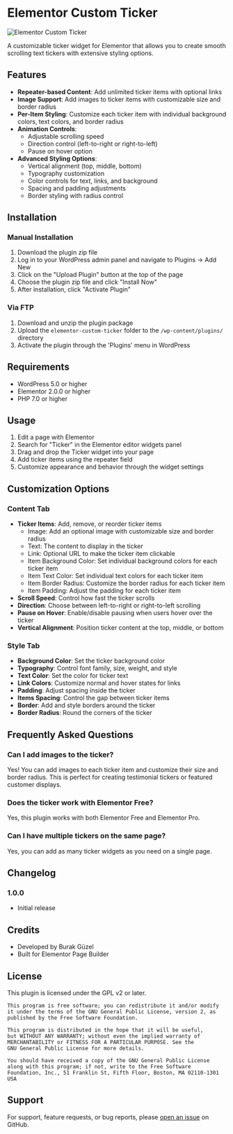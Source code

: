 # Elementor Custom Ticker

![Elementor Custom Ticker](assets/images/ticker-preview.png)

A customizable ticker widget for Elementor that allows you to create smooth scrolling text tickers with extensive styling options.

## Features

- **Repeater-based Content**: Add unlimited ticker items with optional links
- **Image Support**: Add images to ticker items with customizable size and border radius
- **Per-Item Styling**: Customize each ticker item with individual background colors, text colors, and border radius
- **Animation Controls**:
  - Adjustable scrolling speed
  - Direction control (left-to-right or right-to-left)
  - Pause on hover option
- **Advanced Styling Options**:
  - Vertical alignment (top, middle, bottom)
  - Typography customization
  - Color controls for text, links, and background
  - Spacing and padding adjustments
  - Border styling with radius control

## Installation

### Manual Installation

1. Download the plugin zip file
2. Log in to your WordPress admin panel and navigate to Plugins → Add New
3. Click on the "Upload Plugin" button at the top of the page
4. Choose the plugin zip file and click "Install Now"
5. After installation, click "Activate Plugin"

### Via FTP

1. Download and unzip the plugin package
2. Upload the `elementor-custom-ticker` folder to the `/wp-content/plugins/` directory
3. Activate the plugin through the 'Plugins' menu in WordPress

## Requirements

- WordPress 5.0 or higher
- Elementor 2.0.0 or higher
- PHP 7.0 or higher

## Usage

1. Edit a page with Elementor
2. Search for "Ticker" in the Elementor editor widgets panel
3. Drag and drop the Ticker widget into your page
4. Add ticker items using the repeater field
5. Customize appearance and behavior through the widget settings

## Customization Options

### Content Tab

- **Ticker Items**: Add, remove, or reorder ticker items
  - Image: Add an optional image with customizable size and border radius
  - Text: The content to display in the ticker
  - Link: Optional URL to make the ticker item clickable
  - Item Background Color: Set individual background colors for each ticker item
  - Item Text Color: Set individual text colors for each ticker item
  - Item Border Radius: Customize the border radius for each ticker item
  - Item Padding: Adjust the padding for each ticker item
- **Scroll Speed**: Control how fast the ticker scrolls
- **Direction**: Choose between left-to-right or right-to-left scrolling
- **Pause on Hover**: Enable/disable pausing when users hover over the ticker
- **Vertical Alignment**: Position ticker content at the top, middle, or bottom

### Style Tab

- **Background Color**: Set the ticker background color
- **Typography**: Control font family, size, weight, and style
- **Text Color**: Set the color for ticker text
- **Link Colors**: Customize normal and hover states for links
- **Padding**: Adjust spacing inside the ticker
- **Items Spacing**: Control the gap between ticker items
- **Border**: Add and style borders around the ticker
- **Border Radius**: Round the corners of the ticker

## Frequently Asked Questions

### Can I add images to the ticker?

Yes! You can add images to each ticker item and customize their size and border radius. This is perfect for creating testimonial tickers or featured customer displays.

### Does the ticker work with Elementor Free?

Yes, this plugin works with both Elementor Free and Elementor Pro.

### Can I have multiple tickers on the same page?

Yes, you can add as many ticker widgets as you need on a single page.

## Changelog

### 1.0.0
- Initial release

## Credits

- Developed by Burak Güzel
- Built for Elementor Page Builder

## License

This plugin is licensed under the GPL v2 or later.

```
This program is free software; you can redistribute it and/or modify
it under the terms of the GNU General Public License, version 2, as
published by the Free Software Foundation.

This program is distributed in the hope that it will be useful,
but WITHOUT ANY WARRANTY; without even the implied warranty of
MERCHANTABILITY or FITNESS FOR A PARTICULAR PURPOSE. See the
GNU General Public License for more details.

You should have received a copy of the GNU General Public License
along with this program; if not, write to the Free Software
Foundation, Inc., 51 Franklin St, Fifth Floor, Boston, MA 02110-1301 USA
```

## Support

For support, feature requests, or bug reports, please [open an issue](https://github.com/burakguzelcomtr/elementor-custom-ticker/issues) on GitHub.

